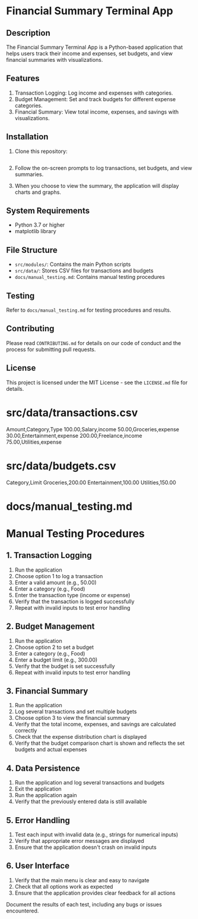 
# Financial Summary Terminal App

## Description
The Financial Summary Terminal App is a Python-based application that helps users track their income and expenses, set budgets, and view financial summaries with visualizations.

## Features
1. Transaction Logging: Log income and expenses with categories.
2. Budget Management: Set and track budgets for different expense categories.
3. Financial Summary: View total income, expenses, and savings with visualizations.
## Installation
1. Clone this repository:

   ```
2. Follow the on-screen prompts to log transactions, set budgets, and view summaries.
3. When you choose to view the summary, the application will display charts and graphs.

## System Requirements
- Python 3.7 or higher
- matplotlib library

## File Structure
- `src/modules/`: Contains the main Python scripts
- `src/data/`: Stores CSV files for transactions and budgets
- `docs/manual_testing.md`: Contains manual testing procedures

## Testing
Refer to `docs/manual_testing.md` for testing procedures and results.

## Contributing
Please read `CONTRIBUTING.md` for details on our code of conduct and the process for submitting pull requests.

## License
This project is licensed under the MIT License - see the `LICENSE.md` file for details.

# src/data/transactions.csv
Amount,Category,Type
100.00,Salary,income
50.00,Groceries,expense
30.00,Entertainment,expense
200.00,Freelance,income
75.00,Utilities,expense

# src/data/budgets.csv
Category,Limit
Groceries,200.00
Entertainment,100.00
Utilities,150.00

# docs/manual_testing.md
# Manual Testing Procedures

## 1. Transaction Logging
1. Run the application
2. Choose option 1 to log a transaction
3. Enter a valid amount (e.g., 50.00)
4. Enter a category (e.g., Food)
5. Enter the transaction type (income or expense)
6. Verify that the transaction is logged successfully
7. Repeat with invalid inputs to test error handling

## 2. Budget Management
1. Run the application
2. Choose option 2 to set a budget
3. Enter a category (e.g., Food)
4. Enter a budget limit (e.g., 300.00)
5. Verify that the budget is set successfully
6. Repeat with invalid inputs to test error handling

## 3. Financial Summary
1. Run the application
2. Log several transactions and set multiple budgets
3. Choose option 3 to view the financial summary
4. Verify that the total income, expenses, and savings are calculated correctly
5. Check that the expense distribution chart is displayed
6. Verify that the budget comparison chart is shown and reflects the set budgets and actual expenses

## 4. Data Persistence
1. Run the application and log several transactions and budgets
2. Exit the application
3. Run the application again
4. Verify that the previously entered data is still available

## 5. Error Handling
1. Test each input with invalid data (e.g., strings for numerical inputs)
2. Verify that appropriate error messages are displayed
3. Ensure that the application doesn't crash on invalid inputs

## 6. User Interface
1. Verify that the main menu is clear and easy to navigate
2. Check that all options work as expected
3. Ensure that the application provides clear feedback for all actions

Document the results of each test, including any bugs or issues encountered.